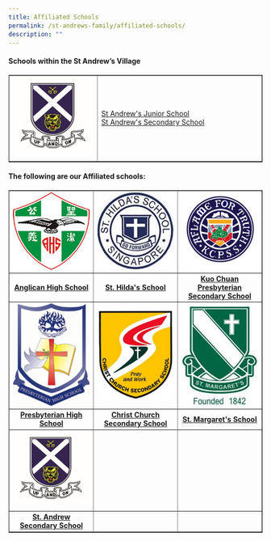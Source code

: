 ```yaml
---
title: Affiliated Schools
permalink: /st-andrews-family/affiliated-schools/
description: ""
---
```

<h4><strong>Schools within the St Andrew&rsquo;s Village</strong></h4>
<table style="border-collapse: collapse; width: 100%;" border="1">
<tbody>
<tr>
<td style="width: 35%;"><img src="/images/sa.jpg"></td>
<td style="width: 65%;"><p><a href="https://www.saintandrewsjunior.moe.edu.sg/" target="_blank" rel="noopener">St Andrew's Junior School</a><br /><a href="https://standrewssec.moe.edu.sg/" target="_blank" rel="noopener">St Andrew's Secondary School</a></p></td>
</tr>
</tbody>
</table>
<h4><strong>The following are our Affiliated schools:</strong></h4>
<table style="border-collapse: collapse; width: 100%;" border="1">
<tbody>
<tr>
<td style="width: 33.3333%;"><a href="https://anglicanhigh.moe.edu.sg//"><img src="/images/as1.png"></a></td>
<td style="width: 33.3333%;"><a href="https://sthildassec.moe.edu.sg/"><img src="/images/as2.jpg"></a></td>
<td style="width: 33.3333%;"><a href="https://kuochuanpresbyteriansec.moe.edu.sg/"><img src="/images/as3.jpg"></a></td>
</tr>
<tr>
<td style="width: 33.3333%; text-align: center;"><strong><a href="https://anglicanhigh.moe.edu.sg/" target="_blank" rel="noopener">Anglican High School</a></strong></td>
<td style="width: 33.3333%; text-align: center;"><strong><a href="https://sthildassec.moe.edu.sg/" target="_blank" rel="noopener">St. Hilda's School</a></strong></td>
<td style="width: 33.3333%; text-align: center;"><strong><a href="https://kuochuanpresbyteriansec.moe.edu.sg/" target="_blank" rel="noopener">Kuo Chuan Presbyterian Secondary School</a></strong></td>
</tr>
<tr>
<td style="width: 33.3333%;"><a href="https://presbyterian.moe.edu.sg/"><img src="/images/as4.jpg"></a></td>
<td style="width: 33.3333%;"><a href="https://christchurchsec.moe.edu.sg/"><img src="/images/as5.jpg"></a></td>
<td style="width: 33.3333%;"><a href="https://stmargaretssec.moe.edu.sg/"><img src="/images/as6.jpg"></a></td>
</tr>
<tr>
<td style="width: 33.3333%; text-align: center;"><strong><a href="https://presbyterian.moe.edu.sg/" target="_blank" rel="noopener">Presbyterian High School</a></strong></td>
<td style="width: 33.3333%; text-align: center;"><a href="https://christchurchsec.moe.edu.sg/" target="_blank" rel="noopener"><strong>Christ Church Secondary School</strong></a></td>
<td style="width: 33.3333%; text-align: center;"><strong><a href="https://stmargaretssec.moe.edu.sg/" target="_blank" rel="noopener">St. Margaret's School</a></strong></td>
</tr>
<tr>
<td style="width: 33.3333%;"><a href="https://standrewssec.moe.edu.sg/"><img src="/images/as7.jpg"></a></td>
<td style="width: 33.3333%;">&nbsp;</td>
<td style="width: 33.3333%;">&nbsp;</td>
</tr>
<tr>
<td style="width: 33.3333%; text-align: center;"><strong><a href="https://standrewssec.moe.edu.sg/" target="_blank" rel="noopener">St. Andrew Secondary School</a></strong></td>
<td style="width: 33.3333%;">&nbsp;</td>
<td style="width: 33.3333%;">&nbsp;</td>
</tr>
</tbody>
</table>